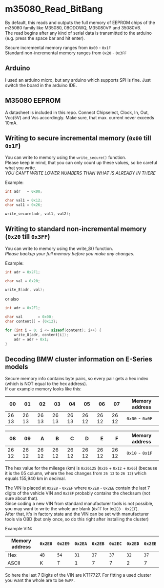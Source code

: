 # m35080_Read_BitBang
By default, this reads and outputs the full memory of EEPROM chips of the m35080 family like M35080, 08ODOWQ, M35080VP and 35080V6.  
The read begins after any kind of serial data is transmitted to the arduino (e.g. press the space bar and hit enter).  

Secure incremental memory ranges from `0x00` - `0x1F`  
Standard non-incremental memory ranges from `0x20` - `0x3FF`


## Arduino
I used an arduino micro, but any arduino which supports SPI is fine. Just switch the board in the arduino IDE.


## M35080 EEPROM
A datasheet is included in this repo. Connect Chipselect, Clock, In, Out, Vcc(5V) and Vss accordingly. Make sure, that max. current never exceeds 10mA.


## Writing to secure incremental memory (`0x00` till `0x1F`)
You can write to memory using the `write_secure()` function.  
Please keep in mind, that you can only count up these values, so be careful what you write.  
*YOU CAN'T WRITE LOWER NUMBERS THAN WHAT IS ALREADY IN THERE*  

Example:

```cpp
int adr   = 0x00;

char val1 = 0x12;
char val1 = 0x26;

write_secure(adr, val1, val2);
```


## Writing to standard non-incremental memory (`0x20` till `0x3FF`)
You can write to memory using the write_8() function.  
*Please backup your full memory before you make any changes.*

Example:

```cpp
int adr = 0x2F1;

char val = 0x20;

write_8(adr, val);
```

or also

```cpp
int adr = 0x2F1;

char val       = 0x00;
char content[] = {0x12};

for (int i = 0; i <= sizeof(content); i++) {
	write_8(adr, content[i]);
	adr = adr + 0x1;
}
```


## Decoding BMW cluster information on E-Series models

Secure memory info contains byte pairs, so every pair gets a hex index (which is NOT equal to the hex address).  
If our example memory looks like this:  

| 00 | 01 | 02 | 03 | 04 | 05 | 06 | 07 | Memory address |
| -- | -- | -- | -- | -- | -- | -- | -- | -------------- |
| 26 13 | 26 13 | 26 13 | 26 13 | 26 13 | 26 12 | 26 12 | 26 12 | `0x00` - `0x0F` |

| 08 | 09 | A | B | C | D | E | F | Memory address |
| -- | -- | - | - | - | - | - | - | -------------- |
| 26 12 | 26 12 | 26 12 | 26 12 | 26 12 | 26 12 | 26 12 | 26 12 | `0x10` - `0x1F` |

The hex value for the mileage (km) is `0x26125` (`0x26` + `0x12` + `0x05`) (because it is the 05 column, where the hex changes from `26 13` to `26 12`) which equals 155,940 km in decimal.

The VIN is placed at `0x2E8` - `0x2EF` where `0x2E8` - `0x2EE` contain the last 7 digits of the vehicle VIN and `0x2EF` probably contains the checksum (not sure about that).  
Since coding a new VIN from standard manufacturer tools is not possible, you may want to write the whole are blank (`0xFF` for `0x2E8` - `0x2EF`).  
After that, it's in factory state and the VIN can be set with manufacturer tools via OBD (but only once, so do this right after installing the cluster)  

Example VIN:

| Memory address | `0x2E8` | `0x2E9` | `0x2EA` | `0x2EB` | `0x2EC` | `0x2ED` | `0x2EE` |
| -------------- | ------- | ------- | ------- | ------- | ------- | ------- | ------- |
| Hex | `4B` | `54` | `31` | `37` | `37` | `32` | `37` | `35` |
| ASCII | K | T | 1 | 7 | 7 | 2 | 7 | 5 |

So here the last 7 Digits of the VIN are KT17727. For fitting a used cluster you want the whole are to be `0xFF`.
